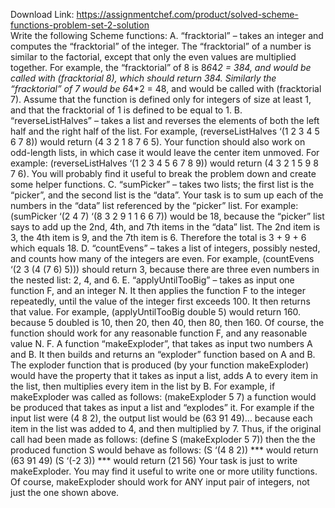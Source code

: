 Download Link: https://assignmentchef.com/product/solved-scheme-functions-problem-set-2-solution
<br>
Write the following Scheme functions: A. “fracktorial” – takes an integer and computes the “fracktorial” of the integer. The “fracktorial” of a number is similar to the factorial, except that only the even values are multiplied together. For example, the “fracktorial” of 8 is 8*6*4*2 = 384, and would be called with (fracktorial 8), which should return 384. Similarly the “fracktorial” of 7 would be 6*4*2 = 48, and would be called with (fracktorial 7). Assume that the function is defined only for integers of size at least 1, and that the fracktorial of 1 is defined to be equal to 1. B. “reverseListHalves” – takes a list and reverses the elements of both the left half and the right half of the list. For example, (reverseListHalves ‘(1 2 3 4 5 6 7 8)) would return (4 3 2 1 8 7 6 5). Your function should also work on odd-length lists, in which case it would leave the center item unmoved. For example: (reverseListHalves ‘(1 2 3 4 5 6 7 8 9)) would return (4 3 2 1 5 9 8 7 6). You will probably find it useful to break the problem down and create some helper functions. C. “sumPicker” – takes two lists; the first list is the “picker”, and the second list is the “data”. Your task is to sum up each of the numbers in the “data” list referenced by the “picker” list. For example: (sumPicker ‘(2 4 7) ‘(8 3 2 9 1 1 6 6 7)) would be 18, because the “picker” list says to add up the 2nd, 4th, and 7th items in the “data” list. The 2nd item is 3, the 4th item is 9, and the 7th item is 6. Therefore the total is 3 + 9 + 6 which equals 18. D. “countEvens” – takes a list of integers, possibly nested, and counts how many of the integers are even. For example, (countEvens ‘(2 3 (4 (7 6) 5))) should return 3, because there are three even numbers in the nested list: 2, 4, and 6. E. “applyUntilTooBig” – takes as input one function F, and an integer N. It then applies the function F to the integer repeatedly, until the value of the integer first exceeds 100. It then returns that value. For example, (applyUntilTooBig double 5) would return 160. because 5 doubled is 10, then 20, then 40, then 80, then 160. Of course, the function should work for any reasonable function F, and any reasonable value N. F. A function “makeExploder”, that takes as input two numbers A and B. It then builds and returns an “exploder” function based on A and B. The exploder function that is produced (by your function makeExploder) would have the property that it takes as input a list, adds A to every item in the list, then multiplies every item in the list by B. For example, if makeExploder was called as follows: (makeExploder 5 7) a function would be produced that takes as input a list and “explodes” it. For example if the input list were (4 8 2), the output list would be (63 91 49)… because each item in the list was added to 4, and then multiplied by 7. Thus, if the original call had been made as follows: (define S (makeExploder 5 7)) then the the produced function S would behave as follows: (S ‘(4 8 2)) *** would return (63 91 49) (S ‘(-2 3)) *** would return (21 56) Your task is just to write makeExploder. You may find it useful to write one or more utility functions. Of course, makeExploder should work for ANY input pair of integers, not just the one shown above.